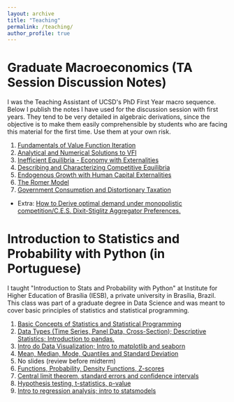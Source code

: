 ```yaml
---
layout: archive
title: "Teaching"
permalink: /teaching/
author_profile: true
---
```


# Graduate Macroeconomics (TA Session Discussion Notes)

I was the Teaching Assistant of UCSD's PhD First Year macro sequence. Below I publish the notes I have used for the discussion session with first years.
They tend to be very detailed in algebraic derivations, since the objective is to make them easily comprehensible by students who are facing this material for the first
time. Use them at your own risk.

1. [Fundamentals of Value Function Iteration](https://github.com/omercadopopular/omercadopopular.github.io/blob/master/files/phdta/1.%20Fundamentals%20of%20VFI.pdf)
2. [Analytical and Numerical Solutions to VFI](https://github.com/omercadopopular/omercadopopular.github.io/blob/master/files/phdta/2.%20Analytical%20and%20Numerical%20Solutions%20to%20VFI.pdf) 
3. [Inefficient Equilibria - Economy with Externalities](https://github.com/omercadopopular/omercadopopular.github.io/blob/master/files/phdta/3.%20Inefficient%20Equilibria%20-%20Economy%20with%20Externalities.pdf)
4. [Describing and Characterizing Competitive Equilibria](https://github.com/omercadopopular/omercadopopular.github.io/blob/master/files/phdta/4.%20Describing%20and%20Characterizing%20Competitive%20Equilibria.pdf)
5. [Endogenous Growth with Human Capital Externalities](https://github.com/omercadopopular/omercadopopular.github.io/blob/master/files/phdta/5.%20Endogenous%20Growth%20with%20Human%20Capital%20Externalities.pdf)
6. [The Romer Model](https://github.com/omercadopopular/omercadopopular.github.io/blob/master/files/phdta/6.%20The%20Romer%20Model.pdf)
7. [Government Consumption and Distortionary Taxation](https://github.com/omercadopopular/omercadopopular.github.io/blob/master/files/phdta/7.%20Government%20Consumption%20and%20Distortionary%20Taxation.pdf)

- Extra: [How to Derive optimal demand under monopolistic competition/C.E.S. Dixit-Stiglitz Aggregator Preferences.](https://github.com/omercadopopular/omercadopopular.github.io/blob/master/files/phdta/8.%20CES.pdf)

# Introduction to Statistics and Probability with Python (in Portuguese)

I taught "Introduction to Stats and Probability with Python" at Institute for Higher Education of Brasília (IESB), a private university in Brasília, Brazil. This class was part of a graduate degree in Data Science and was meant to cover basic principles of statistics and statistical programming.

1. [Basic Concepts of Statistics and Statistical Programming](https://github.com/omercadopopular/cgoes/blob/master/StatsPython/slides/Aula%201.pdf)
2. [Data Types (Time Series, Panel Data, Cross-Section); Descriptive Statistics; Introduction to pandas.](https://github.com/omercadopopular/cgoes/blob/master/StatsPython/slides/Aula%202.pdf)
3. [Intro do Data Visualization; Intro to matplotlib and seaborn](https://github.com/omercadopopular/cgoes/blob/master/StatsPython/slides/Aula%203.pdf)
4. [Mean, Median, Mode, Quantiles and Standard Deviation](https://github.com/omercadopopular/cgoes/blob/master/StatsPython/slides/Aula%204.pdf)
5. No slides (review before midterm)
6. [Functions, Probability, Density Functions, Z-scores](https://github.com/omercadopopular/cgoes/blob/master/StatsPython/slides/Aula%206.pdf)
7. [Central limit theorem, standard errors and confidence intervals](https://github.com/omercadopopular/cgoes/blob/master/StatsPython/slides/Aula%207.pdf)
8. [Hypothesis testing, t-statistics, p-value](https://github.com/omercadopopular/cgoes/blob/master/StatsPython/slides/Aula%208.pdf)
9. [Intro to regression analysis; intro to statsmodels](https://github.com/omercadopopular/cgoes/blob/master/StatsPython/slides/Aula%209.pdf)
